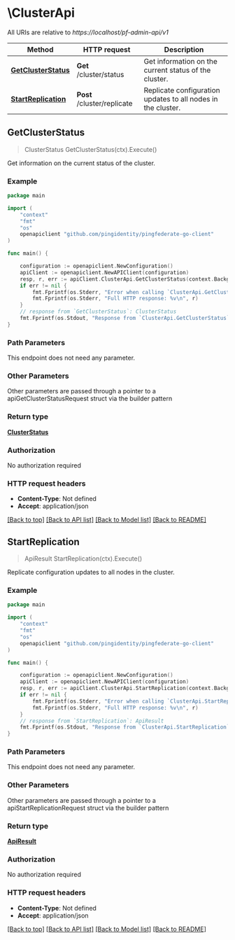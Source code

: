 # \ClusterApi

All URIs are relative to *https://localhost/pf-admin-api/v1*

Method | HTTP request | Description
------------- | ------------- | -------------
[**GetClusterStatus**](ClusterApi.md#GetClusterStatus) | **Get** /cluster/status | Get information on the current status of the cluster.
[**StartReplication**](ClusterApi.md#StartReplication) | **Post** /cluster/replicate | Replicate configuration updates to all nodes in the cluster.



## GetClusterStatus

> ClusterStatus GetClusterStatus(ctx).Execute()

Get information on the current status of the cluster.

### Example

```go
package main

import (
    "context"
    "fmt"
    "os"
    openapiclient "github.com/pingidentity/pingfederate-go-client"
)

func main() {

    configuration := openapiclient.NewConfiguration()
    apiClient := openapiclient.NewAPIClient(configuration)
    resp, r, err := apiClient.ClusterApi.GetClusterStatus(context.Background()).Execute()
    if err != nil {
        fmt.Fprintf(os.Stderr, "Error when calling `ClusterApi.GetClusterStatus``: %v\n", err)
        fmt.Fprintf(os.Stderr, "Full HTTP response: %v\n", r)
    }
    // response from `GetClusterStatus`: ClusterStatus
    fmt.Fprintf(os.Stdout, "Response from `ClusterApi.GetClusterStatus`: %v\n", resp)
}
```

### Path Parameters

This endpoint does not need any parameter.

### Other Parameters

Other parameters are passed through a pointer to a apiGetClusterStatusRequest struct via the builder pattern


### Return type

[**ClusterStatus**](ClusterStatus.md)

### Authorization

No authorization required

### HTTP request headers

- **Content-Type**: Not defined
- **Accept**: application/json

[[Back to top]](#) [[Back to API list]](../README.md#documentation-for-api-endpoints)
[[Back to Model list]](../README.md#documentation-for-models)
[[Back to README]](../README.md)


## StartReplication

> ApiResult StartReplication(ctx).Execute()

Replicate configuration updates to all nodes in the cluster.

### Example

```go
package main

import (
    "context"
    "fmt"
    "os"
    openapiclient "github.com/pingidentity/pingfederate-go-client"
)

func main() {

    configuration := openapiclient.NewConfiguration()
    apiClient := openapiclient.NewAPIClient(configuration)
    resp, r, err := apiClient.ClusterApi.StartReplication(context.Background()).Execute()
    if err != nil {
        fmt.Fprintf(os.Stderr, "Error when calling `ClusterApi.StartReplication``: %v\n", err)
        fmt.Fprintf(os.Stderr, "Full HTTP response: %v\n", r)
    }
    // response from `StartReplication`: ApiResult
    fmt.Fprintf(os.Stdout, "Response from `ClusterApi.StartReplication`: %v\n", resp)
}
```

### Path Parameters

This endpoint does not need any parameter.

### Other Parameters

Other parameters are passed through a pointer to a apiStartReplicationRequest struct via the builder pattern


### Return type

[**ApiResult**](ApiResult.md)

### Authorization

No authorization required

### HTTP request headers

- **Content-Type**: Not defined
- **Accept**: application/json

[[Back to top]](#) [[Back to API list]](../README.md#documentation-for-api-endpoints)
[[Back to Model list]](../README.md#documentation-for-models)
[[Back to README]](../README.md)

